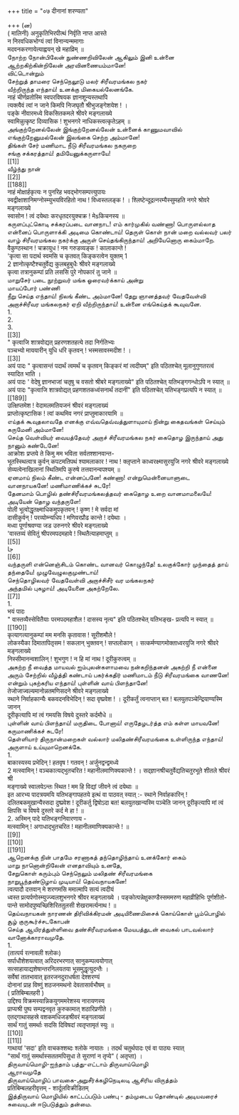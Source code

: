 +++
title = "०७ दीनानां शरण्यता"

+++
(ன)   
( मालिनी) अनुकृतिभिरपीत्थं निर्वृति नाप्त आस्ते   
न निरवधिकभोग्यं त्वां विनान्यन्ममागाः   
मदवनकरणायेत्याह्वयन् खे महाव्रिम् ॥   
நோற்ற நோன்பிலேன் நுண்ணறிவிலேன் ஆகிலும் இனி உன்னை   
ஆற்றகிற்கின்றிலேன் அரவினணையம்மானே!   
விட்டொன்றும்   
சேற்றுத் தாமரை செந்நெலூடு மலர் சிரீவரமங்கல நகர்   
வீற்றிருந்த எந்தாய்! உனக்கு மிகையல்லேனங்கே.   
नाहं चीर्णव्रतोस्मि स्वपरविषयक ज्ञानशून्यस्तथापि   
त्यक्त्वैवं त्वां न जाने किमपि निजघृतौ श्रीभुजङ्गेशयेश ! ।   
पङ्के नीवारमध्ये विकसितकमले श्रीवरे मङ्गलाख्ये   
स्वामिन्नुत्कृष्ट दिव्यासिक ! शुभनगरे नाधिकस्त्वत्कृतेऽहम् ॥   
அங்குற்றேனல்லேன் இங்குற்றேனல்லேன் உன்னைக் காணுமவாவில்   
எங்குற்றேனுமல்லேன் இலங்கை செற்ற அம்மானே!   
திங்கள் சேர் மணிமாட நீடு சிரீவரமங்கல நகருறை   
சங்கு சக்கரத்தாய்! தமியேனுக்கருளாயே!   
[[1]]  
வீழ்ந்து நான்   
[[2]]  
[[188]]  
नाहं मोक्षार्हकृत्यः न पुनरिह भवद्भोगसम्पत्त्युपायः   
स्वद्वीक्षाशानिमग्नोस्म्युभयविरहितो नाथ ! विध्वस्तलङ्क ! । श्लिष्टेन्दूद्रत्नरम्यैस्सुमहति नगरे श्रोवरे मङ्गलाख्ये   
स्वासोन ! त्वं दयेथाः करधृतदरयुक्चक्र ! मेsकिचनस्य ॥   
கருளப்புட்கொடி சக்கரப்படை வானநாட! எம் கார்முகில் வண்ணா! பொருளல்லாத என்னைப் பொருளாக்கி அடிமை கொண்டாய்! தெருள் கொள் நான் மறை வல்லவர் பலர் வாழ் சிரீவரமங்கல நகர்க்கு அருள் செய்தங்கிருந்தாய்! அறியேனொரு கைம்மாறே.   
वैकुण्ठस्थान ! चक्रायुध ! नम गरुडव्यङ्क ! कालाकान्ते !   
'कृत्वा सा पदार्थ स्वमसि च कृतवत् किङ्करत्वेन युक्तम् 1   
2 ज्ञानोत्कृष्टैश्चतुर्वेद्य कुलबहुबुधैः श्रीवरे मङ्गलाख्ये   
कृत्वा तत्रानुकम्पां प्रति लससि पुरे नोपकारं तु जाने ॥   
மாறுசேர் படை நூற்றுவர் மங்க ஓரைவர்க்காய் அன்று   
மாயப்போர் பண்ணி   
நீறு செய்த எந்தாய்! நிலங் கீண்ட அம்மானே! தேறு ஞானத்தவர் வேதவேள்வி அறாச்சிரீவர மங்கலநகர் ஏறி வீற்றிருந்தாய்! உன்னை எங்கெய்தக் கூவுவனே.   
1.   
2.   
3.   
[[3]]  
" कृत्वाजि शात्रवोद्यत् प्रहरणशतहत्ये तदा निर्गतिभ्यः   
पञ्चभ्यो माययारीन् युधि धरि कृतवन् ! भस्मसावस्मदीश ! ।   
[[3]]  
अयं पादः " कृत्वासन्तं पदार्थं त्वमर्थं च कृतवन् किङ्करं मां त्वदीयम्" इति पठितश्चेत् मूलानुगुणतरत्वं स्यादित भाति ।   
अयं पादः ' वेदेषु ज्ञानभाजां चतृषु च वसतो श्रीबरे मङ्गलाख्ये" इति पठितश्चेत् यतिभङ्गगन्धोऽपि न स्यात् ॥   
अयं पादः "कृत्वाजि शात्रवोद्यत् प्रहणशतकध्वंसनार्थं तदानीं" इति पठितश्चेत् यतिभङ्गप्रत्यपि न स्यात् ॥   
[[189]]  
उत्क्षिप्तमेश ! वेदामलमतियजनं श्रीवरं मङ्गलाख्यं   
प्राप्तोत्कृष्टासिक ! त्वां कथमिव नगरं प्राप्तुमाकारयामि ॥   
எய்தக் கூவுதலாவதே எனக்கு எவ்வதெவ்வத்துளாயுமாய் நின்று கைதவங்கள் செய்யும் கருமேனி அம்மானே!   
செய்த வெள்வியர் வையத்தேவர் அறாச் சிரீவரமங்கல நகர் கைதொழ இருந்தாய் அது நானும் கண்டேனே!   
आक्रोशः प्रप्तये ते किमु मम भविता सर्वतश्शानवान्त-   
भूतस्स्थित्वात्र कुर्वन् कपटमतिपथं श्यामलाकार ! नाथ ! क्लृप्ताने काध्वरक्ष्मासुरयुजि नगरे श्रीवरे मङ्गलाख्ये   
सेव्यत्वेनाखिलानां स्थितिमपि कुरुषे तत्तवानन्वपश्यम् ॥   
ஏனமாய் நிலம் கீண்ட என்னப்பனே! கண்ணா! என்றுமென்னையாளுடை வானநாயகனே! மணிமாணிக்கச் சுடரே!   
தேனமாம் பொழில் தண்சிரீவரமங்கலத்தவர் கைதொழ உறை வானமாமலையே! அடியேன் தொழ வந்தருளே!   
पोली भूत्वोद्धृतक्ष्माधिकमुपकृतवन् ! कृष्ण ! मे सर्वदा मां   
दासीकुर्वन् ! परव्योम्न्यधिप ! मणिवरप्रौढ कान्ते ! दयेथाः ।   
मध्वा पूर्णाश्रवण्या जड उरुनगरे श्रीवरे मङ्गलाख्ये   
'वास्तव्यं सेवितुं श्रीपरमपदमहावे ! स्थितैत्याहमाप्तुम् ॥   
[[5]]  
جا   
[[6]]  
வந்தருளி என்னெஞ்சிடம் கொண்ட வானவர் கொழுந்தே! உலகுக்கோர் முந்தைத் தாய் தந்தையே! முழுவேழுலகுமுண்டாய்!   
செந்தொழிலவர் வேதவேள்வி அறாச்சிசீர் வர மங்கலநகர்   
அந்தமில் புகழாய்! அடியேனை அகற்றேலே.   
[[7]]  
1.   
भयं पादः   
" वास्तव्यैस्सेवितैयाः परमपदमहाशैल ! दासस्य नृत्य" इति पठितश्चेत् यतिभङ्ख- प्रत्यपि न स्यात् ॥   
[[190]]  
कृत्यागत्यानुकम्पां मम मनसि कृतावास ! सूरीशमौले !   
लोकस्यैका दिमातापितृसम ! सकलान् भुक्तवन् ! सप्तलोकान् । सत्कर्मण्यागमोक्ताध्वरयुजि नगरे श्रीवरे मङ्गलाख्ये   
निस्सीमानन्वशालिन् ! शुभगुण ! न हि मां नाथ ! दूरीकुरुत्वम् ॥   
அகற்ற நீ வைத்த மாயவல் ஐம்புலன்களாமவை நன்கறிந்தனன் அகற்றி நீ என்னை அரும் சேற்றில் வீழ்த்தி கண்டாய் பகர்க்கதிர் மணிமாடம் நீடு சிரீவரமங்கை வாணனே! என்றும் புகற்கரிய எந்தாய்! புள்ளின் வாய் பிளந்தானே!   
तेजोजाज्वल्यमानोन्नतमणिसदने श्रीवरे मङ्गलाख्ये   
स्थाने निर्वाहकान्यैः बकवदनविभेदिन् ! सदा वृष्प्रवेश ! । दूरीकर्तुं त्वनाप्तान् बत ! बलयुतपञ्चेन्द्रियाण्यस्मि जानन्   
दूरीकृत्यापि मां त्वं गमयसि विषये दुस्तरे कर्दमौधे ॥   
புள்ளின் வாய் பிளந்தாய்! மருதிடை போனாய்! எருதேழடர்த்த எம் கள்ள மாயவனே! கருமாணிக்கச் சுடரே!   
தெள்ளியார் திருநான்மறைகள் வல்லார் மலிதண்சிரீவரமங்கை உள்ளிருந்த எந்தாய்! அருளாய் உய்யுமாறெனக்கே.   
1.   
बाकास्यस्य प्रभेदिन् ! हतवृष ! गतवन् ! अर्जुनद्वन्द्वमध्ये   
2 मत्स्वामिन् ! वञ्चकात्यद्भुतचरित ! महानीलमाणिक्यकान्ते ! । सद्ज्ञानश्रीचतुर्वेद्यतिचतुरभूते शीतले श्रीवरं श्री   
मङ्गाख्ये स्वालयेऽन्तः स्थित ! मम हि विद्यां जीवने त्वं दयेथाः ॥   
इत आरभ्य पादत्रयमयि यतिभङ्गापहतये इत्थं वा पाठवत् स्यात् :- स्थाने निर्वाहकारिन् ! दलितबकमुखान्यैस्सदा दुष्प्रवेश ! दूरीकर्तु द्विषोऽदा बत! बलयुतखान्यस्मि पञ्चेति जानन् दूरीकृत्यापि मां त्वं क्षिपसि च विषये दुस्तरे कर्द मे हा ! ॥   
2. अस्मिन् पादे यतिभङ्गनिवारणाय -   
मत्स्वामिन् ! अगाधाद्भुतचरित ! महानीलमाणिक्यकान्ते ! ॥   
[[9]]  
[[10]]  
[[191]]  
ஆறெனக்கு நின் பாதமே சரணாகத் தந்தொழிந்தாய் உனக்கோர் கைம்   
மாறு நானொன்றிலேன் எனதாவியும் உனதே,   
சேறுகொள் கரும்பும் செந்நெலும் மலிதண் சிரீவரமங்கை   
நாறுபூந்தண்டுழாய் முடியாய்! தெய்வநாயகனே!   
त्वत्पादौ दत्तवान् मे शरणमसि ममात्मापि सत्यं त्वदीयं   
ध्वस्त प्रत्यर्पणोस्म्युज्ज्वलशुभनगरे श्रीवर मङ्गलाख्ये । पङ्कोत्पन्नेक्षुकाण्डैस्सममरुण महाव्रीहिभिः पूर्णशीतो-   
पान्ते सामोदपुष्यच्छिशिरिततुलसी शेखरामर्त्यनाथ ! ॥   
தெய்வநாயகன் நாரணன் திரிவிக்கிரமன் அடியிணைமிசைக் கொய்கொள் பூம்பொழில் சூழ் குருகூர்ச்சடகோபன்   
செய்த ஆயிரத்துள்ளிவை தண்சிரீவரமங்கை மேயபத்துடன் வைகல் பாடவல்லார் வானோக்காராவமுதே.   
1.   
(तात्पर्य रत्नावली श्लोकः)   
सर्पाधौशेशयत्वात् अरिदरभरणात् सानुकम्पत्वयोगात्   
सत्साहायाद्यशेषान्तरनिलयतया भूसमुद्धृत्युदन्तैः ।   
सर्वेषां तातभावात् इतरजनदुराधर्षता देश्शरण्यं   
दोनानां प्राह विष्णुं शठजनमथनो देवतासार्वभौषम् ॥   
( प्रतिबिम्बलहरी )   
उद्दिश्य विक्रमस्यान्निकयुगममरेशस्य नारायणस्य   
प्राप्यश्री पुष्प सम्पद्वनवृत कुरुकामात् शठारिप्रणीते ।   
एतद्गाथासहस्रे वशकमधिजडश्रीवरं मङ्गलाख्यं   
सार्थं गातुं समर्थाः सदसि दिविषदां त्वतृप्तामृतं स्युः ॥   
[[10]]  
[[11]]  
गाथायां 'सदा' इति वाचकश्शब्दः श्लोके नायातः । तदर्थं चतुर्थपादः एवं वा पाठ्यः स्यात्   
"सार्थं गातुं समर्थास्सततमपिसुधा ते सुराणां न तृप्ये" ( अतृप्ता) ।   
திருவாய்மொழி-ஐந்தாம் பத்து-எட்டாம் திருவாய்மொழி   
ஆராவமுதே   
திருவாய்மொழிப் பாவகை-அறுசீர்க்கழிநெடிலடி ஆசிரிய விருத்தம்   
प्रतिबिम्बलहरीवृत्तम् - शार्दूलविक्रीडितम्   
இத்திருவாய் மொழியில் காட்டப்படும் பண்பு - தம்முடைய தொண்டில் அடியவரைச் சுவையுடன் ஈடுபடுத்தும் தன்மை.   